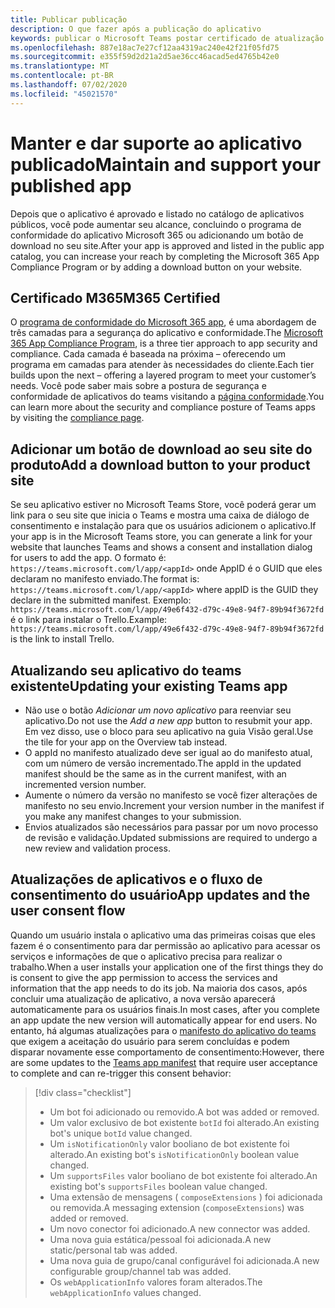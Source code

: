 ```yaml
---
title: Publicar publicação
description: O que fazer após a publicação do aplicativo
keywords: publicar o Microsoft Teams postar certificado de atualização
ms.openlocfilehash: 887e18ac7e27cf12aa4319ac240e42f21f05fd75
ms.sourcegitcommit: e355f59d2d21a2d5ae36cc46acad5ed4765b42e0
ms.translationtype: MT
ms.contentlocale: pt-BR
ms.lasthandoff: 07/02/2020
ms.locfileid: "45021570"
---
```

# <a name="maintain-and-support-your-published-app"></a><span data-ttu-id="fdace-104">Manter e dar suporte ao aplicativo publicado</span><span class="sxs-lookup"><span data-stu-id="fdace-104">Maintain and support your published app</span></span> 

<span data-ttu-id="fdace-105">Depois que o aplicativo é aprovado e listado no catálogo de aplicativos públicos, você pode aumentar seu alcance, concluindo o programa de conformidade do aplicativo Microsoft 365 ou adicionando um botão de download no seu site.</span><span class="sxs-lookup"><span data-stu-id="fdace-105">After your app is approved and listed in the public app catalog, you can increase your reach by completing the Microsoft 365 App Compliance Program or by adding a download button on your website.</span></span>

## <a name="m365-certified"></a><span data-ttu-id="fdace-106">Certificado M365</span><span class="sxs-lookup"><span data-stu-id="fdace-106">M365 Certified</span></span>

<span data-ttu-id="fdace-107">O [programa de conformidade do Microsoft 365 app](./application-certification.md), é uma abordagem de três camadas para a segurança do aplicativo e conformidade.</span><span class="sxs-lookup"><span data-stu-id="fdace-107">The [Microsoft 365 App Compliance Program](./application-certification.md), is a three tier approach to app security and compliance.</span></span> <span data-ttu-id="fdace-108">Cada camada é baseada na próxima – oferecendo um programa em camadas para atender às necessidades do cliente.</span><span class="sxs-lookup"><span data-stu-id="fdace-108">Each tier builds upon the next – offering a layered program to meet your customer’s needs.</span></span> <span data-ttu-id="fdace-109">Você pode saber mais sobre a postura de segurança e conformidade de aplicativos do teams visitando a [página conformidade](https://docs.microsoft.com/microsoft-365-app-certification/teams/teams-apps).</span><span class="sxs-lookup"><span data-stu-id="fdace-109">You can learn more about the security and compliance posture of Teams apps by visiting the [compliance page](https://docs.microsoft.com/microsoft-365-app-certification/teams/teams-apps).</span></span>

## <a name="add-a-download-button-to-your-product-site"></a><span data-ttu-id="fdace-110">Adicionar um botão de download ao seu site do produto</span><span class="sxs-lookup"><span data-stu-id="fdace-110">Add a download button to your product site</span></span>

<span data-ttu-id="fdace-111">Se seu aplicativo estiver no Microsoft Teams Store, você poderá gerar um link para o seu site que inicia o Teams e mostra uma caixa de diálogo de consentimento e instalação para que os usuários adicionem o aplicativo.</span><span class="sxs-lookup"><span data-stu-id="fdace-111">If your app is in the Microsoft Teams store, you can generate a link for your website that launches Teams and shows a consent and installation dialog for users to add the app.</span></span>
<span data-ttu-id="fdace-112">O formato é: `https://teams.microsoft.com/l/app/<appId>` onde AppID é o GUID que eles declaram no manifesto enviado.</span><span class="sxs-lookup"><span data-stu-id="fdace-112">The format is:  `https://teams.microsoft.com/l/app/<appId>` where appID is the GUID they declare in the submitted manifest.</span></span>
<span data-ttu-id="fdace-113">Exemplo: `https://teams.microsoft.com/l/app/49e6f432-d79c-49e8-94f7-89b94f3672fd` é o link para instalar o Trello.</span><span class="sxs-lookup"><span data-stu-id="fdace-113">Example: `https://teams.microsoft.com/l/app/49e6f432-d79c-49e8-94f7-89b94f3672fd` is the link to install Trello.</span></span>

## <a name="updating-your-existing-teams-app"></a><span data-ttu-id="fdace-114">Atualizando seu aplicativo do teams existente</span><span class="sxs-lookup"><span data-stu-id="fdace-114">Updating your existing Teams app</span></span>

* <span data-ttu-id="fdace-115">Não use o botão *Adicionar um novo aplicativo* para reenviar seu aplicativo.</span><span class="sxs-lookup"><span data-stu-id="fdace-115">Do not use the *Add a new app* button to resubmit your app.</span></span> <span data-ttu-id="fdace-116">Em vez disso, use o bloco para seu aplicativo na guia Visão geral.</span><span class="sxs-lookup"><span data-stu-id="fdace-116">Use the tile for your app on the Overview tab instead.</span></span>
* <span data-ttu-id="fdace-117">O appId no manifesto atualizado deve ser igual ao do manifesto atual, com um número de versão incrementado.</span><span class="sxs-lookup"><span data-stu-id="fdace-117">The appId in the updated manifest should be the same as in the current manifest, with an incremented version number.</span></span>
* <span data-ttu-id="fdace-118">Aumente o número da versão no manifesto se você fizer alterações de manifesto no seu envio.</span><span class="sxs-lookup"><span data-stu-id="fdace-118">Increment your version number in the manifest if you make any manifest changes to your submission.</span></span>
* <span data-ttu-id="fdace-119">Envios atualizados são necessários para passar por um novo processo de revisão e validação.</span><span class="sxs-lookup"><span data-stu-id="fdace-119">Updated submissions are required to undergo a new review and validation process.</span></span>

## <a name="app-updates-and-the-user-consent-flow"></a><span data-ttu-id="fdace-120">Atualizações de aplicativos e o fluxo de consentimento do usuário</span><span class="sxs-lookup"><span data-stu-id="fdace-120">App updates and the user consent flow</span></span>

<span data-ttu-id="fdace-121">Quando um usuário instala o aplicativo uma das primeiras coisas que eles fazem é o consentimento para dar permissão ao aplicativo para acessar os serviços e informações de que o aplicativo precisa para realizar o trabalho.</span><span class="sxs-lookup"><span data-stu-id="fdace-121">When a user installs your application one of the first things they do is consent to give the app permission to access the services and information that the app needs to do its job.</span></span> <span data-ttu-id="fdace-122">Na maioria dos casos, após concluir uma atualização de aplicativo, a nova versão aparecerá automaticamente para os usuários finais.</span><span class="sxs-lookup"><span data-stu-id="fdace-122">In most cases, after you complete an app update the new version will automatically appear for end users.</span></span> <span data-ttu-id="fdace-123">No entanto, há algumas atualizações para o [manifesto do aplicativo do teams](../../../../resources/schema/manifest-schema.md) que exigem a aceitação do usuário para serem concluídas e podem disparar novamente esse comportamento de consentimento:</span><span class="sxs-lookup"><span data-stu-id="fdace-123">However, there are some updates to the [Teams app manifest](../../../../resources/schema/manifest-schema.md) that require user acceptance to complete and can re-trigger this consent behavior:</span></span>

 >[!div class="checklist"]
>
> * <span data-ttu-id="fdace-124">Um bot foi adicionado ou removido.</span><span class="sxs-lookup"><span data-stu-id="fdace-124">A bot was added or removed.</span></span>
> * <span data-ttu-id="fdace-125">Um valor exclusivo de bot existente `botId` foi alterado.</span><span class="sxs-lookup"><span data-stu-id="fdace-125">An existing bot's unique `botId` value changed.</span></span>
> * <span data-ttu-id="fdace-126">Um `isNotificationOnly` valor booliano de bot existente foi alterado.</span><span class="sxs-lookup"><span data-stu-id="fdace-126">An existing bot's `isNotificationOnly` boolean value changed.</span></span>
> * <span data-ttu-id="fdace-127">Um `supportsFiles` valor booliano de bot existente foi alterado.</span><span class="sxs-lookup"><span data-stu-id="fdace-127">An existing bot's `supportsFiles` boolean value changed.</span></span>
> * <span data-ttu-id="fdace-128">Uma extensão de mensagens ( `composeExtensions` ) foi adicionada ou removida.</span><span class="sxs-lookup"><span data-stu-id="fdace-128">A messaging extension (`composeExtensions`) was added or removed.</span></span>
> * <span data-ttu-id="fdace-129">Um novo conector foi adicionado.</span><span class="sxs-lookup"><span data-stu-id="fdace-129">A new connector was added.</span></span>
> * <span data-ttu-id="fdace-130">Uma nova guia estática/pessoal foi adicionada.</span><span class="sxs-lookup"><span data-stu-id="fdace-130">A new static/personal tab was added.</span></span>
> * <span data-ttu-id="fdace-131">Uma nova guia de grupo/canal configurável foi adicionada.</span><span class="sxs-lookup"><span data-stu-id="fdace-131">A new configurable group/channel tab was added.</span></span>
> * <span data-ttu-id="fdace-132">Os `webApplicationInfo` valores foram alterados.</span><span class="sxs-lookup"><span data-stu-id="fdace-132">The `webApplicationInfo` values changed.</span></span>
>
